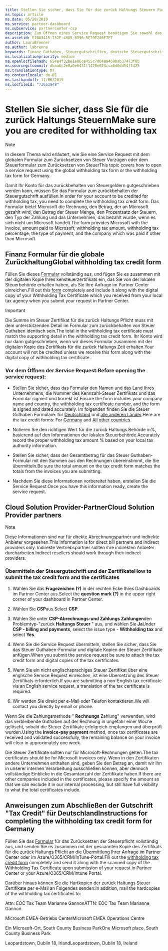 ```yaml
---
title: Stellen Sie sicher, dass Sie für die zurück Haltungs Steuern Partner Center
ms.topic: article
ms.date: 05/28/2019
ms.service: partner-dashboard
ms.subservice: partnercenter-csp
description: Zum Öffnen eines Service Request benötigen Sie sowohl das Formular zum zurückbehalten der Steuergutschrift als auch das Steuer Zertifikat für die Zurückhaltung.
ms.assetid: E1BA3415-732F-4385-8996-5E79E200F7F7
author: LauraBrenner
ms.author: labrenne
keywords: Finanz Guthaben, Steuergutschriften, deutsche Steuergutschrift, Formular Steuergutschrift
ms.localizationpriority: medium
ms.openlocfilehash: 654e4f32be1e86ce455c7d0409469bab37473f8b
ms.sourcegitcommit: dbaa6c2e8a0e6431f1420e024cca6d0dd54f1425
ms.translationtype: MT
ms.contentlocale: de-DE
ms.lasthandoff: 11/06/2019
ms.locfileid: "73653948"
---
```

# <a name="make-sure-you-are-credited-for-withholding-tax"></a><span data-ttu-id="daa25-104">Stellen Sie sicher, dass Sie für die zurück Haltungs Steuern</span><span class="sxs-lookup"><span data-stu-id="daa25-104">Make sure you are credited for withholding tax</span></span>

>[!Note]
><span data-ttu-id="daa25-105">In diesem Thema wird erläutert, wie Sie eine Service Request mit dem globalen Formular zum Zurücksetzen von Steuer Vorzügen oder dem Steuerformular zum Zurücksetzen von Steuer</span><span class="sxs-lookup"><span data-stu-id="daa25-105">This topic covers how to open a service request using the global withholding tax form or the withholding tax form for Germany.</span></span>

<span data-ttu-id="daa25-106">Damit Ihr Konto für das zurückbehalten von Steuergeldern gutgeschrieben werden kann, müssen Sie das Formular zum zurückbehalten der Steuergutschrift ausfüllen.</span><span class="sxs-lookup"><span data-stu-id="daa25-106">In order for your account to be credited for withholding tax, you need to complete the withholding tax credit form.</span></span> <span data-ttu-id="daa25-107">Das Formular bietet Microsoft die Rechnung, den Betrag, der an Microsoft gezahlt wird, den Betrag der Steuer Menge, den Prozentsatz der Steuern, den Typ der Zahlung und das Unternehmen, das bezahlt wurde, wenn es sich nicht um Microsoft handelt.</span><span class="sxs-lookup"><span data-stu-id="daa25-107">The form provides Microsoft with the invoice, amount paid to Microsoft, withholding tax amount, withholding tax percentage, the type of payment, and the company which was paid if other than Microsoft.</span></span>  

## <a name="global-withholding-tax-credit-form"></a><span data-ttu-id="daa25-108">Finanz Formular für die globale Zurückhaltung</span><span class="sxs-lookup"><span data-stu-id="daa25-108">Global withholding tax credit form</span></span>

<span data-ttu-id="daa25-109">Füllen Sie dieses [Formular](https://query.prod.cms.rt.microsoft.com/cms/api/am/binary/RE30311) vollständig aus, und fügen Sie es zusammen mit der digitalen Kopie Ihres kensteuerzertifikats ein, das Sie von der lokalen Steuerbehörde erhalten haben, als Sie Ihre Anfrage im Partner Center einreichen.</span><span class="sxs-lookup"><span data-stu-id="daa25-109">Fill out this [form](https://query.prod.cms.rt.microsoft.com/cms/api/am/binary/RE30311) completely and include it along with the digital copy of your Withholding Tax Certificate which you received from your local tax agency when you submit your request in Partner Center.</span></span>
>[!IMPORTANT]
><span data-ttu-id="daa25-110">Die Summe im Steuer Zertifikat für die zurück Haltungs Pflicht muss mit dem unterstützenden Detail im Formular zum zurückbehalten von Steuer Guthaben identisch sein.</span><span class="sxs-lookup"><span data-stu-id="daa25-110">The total in the withholding tax certificate must match the supporting detail in the withholding tax credit form.</span></span> <span data-ttu-id="daa25-111">Ihr Konto wird nur dann gutgeschrieben, wenn wir dieses Formular zusammen mit der digitalen Kopie des Zertifikats für die zurück Haltungs Zeit erhalten.</span><span class="sxs-lookup"><span data-stu-id="daa25-111">Your account will not be credited unless we receive this form along with the digital copy of withholding tax certificate.</span></span>

### <a name="before-opening-the-service-request"></a><span data-ttu-id="daa25-112">Vor dem Öffnen der Service Request:</span><span class="sxs-lookup"><span data-stu-id="daa25-112">Before opening the service request:</span></span>

- <span data-ttu-id="daa25-113">Stellen Sie sicher, dass das Formular den Namen und das Land Ihres Unternehmens, die Nummer des Kennzahl-Steuer Zertifikats und das Formular signiert und korrekt ist.</span><span class="sxs-lookup"><span data-stu-id="daa25-113">Ensure the form includes your company name and country, the withholding tax certificate number, and the form is signed and dated accurately.</span></span> <span data-ttu-id="daa25-114">Im folgenden finden Sie die Steuer Guthaben Formulare: für [Deutschland](https://query.prod.cms.rt.microsoft.com/cms/api/am/binary/RE305Lo) und [alle anderen Länder](https://query.prod.cms.rt.microsoft.com/cms/api/am/binary/RE30311).</span><span class="sxs-lookup"><span data-stu-id="daa25-114">Here are the tax credit forms: For [Germany](https://query.prod.cms.rt.microsoft.com/cms/api/am/binary/RE305Lo) and [All other countries](https://query.prod.cms.rt.microsoft.com/cms/api/am/binary/RE30311).</span></span>

- <span data-ttu-id="daa25-115">Notieren Sie den richtigen Wert für die zurück Haltungs Behörde in%, basierend auf den Informationen der lokalen Steuerbehörde.</span><span class="sxs-lookup"><span data-stu-id="daa25-115">Accurately record the proper withholding tax amount % based on your local tax authority information.</span></span>

- <span data-ttu-id="daa25-116">Stellen Sie sicher, dass der Gesamtbetrag für das Steuer Guthaben-Formular mit den Summen aus den Rechnungen übereinstimmt, die Sie übermitteln.</span><span class="sxs-lookup"><span data-stu-id="daa25-116">Be sure the total amount on the tax credit form matches the totals from the invoices you are submitting.</span></span> 

- <span data-ttu-id="daa25-117">Nachdem Sie diese Informationen vorbereitet haben, erstellen Sie die Service Request.</span><span class="sxs-lookup"><span data-stu-id="daa25-117">Once you have this information ready, create the service request.</span></span>

## <a name="cloud-solution-provider-partners"></a><span data-ttu-id="daa25-118">Cloud Solution Provider-Partner</span><span class="sxs-lookup"><span data-stu-id="daa25-118">Cloud Solution Provider partners</span></span>

>[!Note]
><span data-ttu-id="daa25-119">Diese Informationen sind nur für direkte Abrechnungspartner und indirekte Anbieter vorgesehen.</span><span class="sxs-lookup"><span data-stu-id="daa25-119">This information is for direct bill partners and indirect providers only.</span></span> <span data-ttu-id="daa25-120">Indirekte Vertriebspartner sollten ihre indirekten Anbieter durcharbeiten.</span><span class="sxs-lookup"><span data-stu-id="daa25-120">Indirect resellers should work through their indirect providers.</span></span>

### <a name="how-to-submit-the-tax-credit-form-and-the-certificates"></a><span data-ttu-id="daa25-121">Übermitteln der Steuergutschrift und der Zertifikate</span><span class="sxs-lookup"><span data-stu-id="daa25-121">How to submit the tax credit form and the certificates</span></span>

1. <span data-ttu-id="daa25-122">Wählen Sie das **Fragezeichen** **(?)** in der rechten Ecke Ihres Dashboards im Partner Center aus.</span><span class="sxs-lookup"><span data-stu-id="daa25-122">Select the **question mark** **(?)** in the uppor right corner of your dashboard in Partner Center.</span></span>

2. <span data-ttu-id="daa25-123">Wählen Sie **CSP**aus.</span><span class="sxs-lookup"><span data-stu-id="daa25-123">Select **CSP**.</span></span>

3. <span data-ttu-id="daa25-124">Wählen Sie unter **CSP-Abrechnungs-und Zahlungs Zahlungen**den Problemtyp-"zurück **Haltungs Steuer** " aus, und wählen Sie **Ja**</span><span class="sxs-lookup"><span data-stu-id="daa25-124">Under **CSP - billing and payments**, select the issue type - **Withholding tax** and select **Yes**.</span></span> 

4. <span data-ttu-id="daa25-125">Wenn Sie die Service Request übermitteln, stellen Sie sicher, dass Sie das Steuer Guthaben-Formular und digitale Kopien der Steuer Zertifikate anfügen.</span><span class="sxs-lookup"><span data-stu-id="daa25-125">When you submit the service request be sure to attach the tax credit form and digital copies of the tax certificates.</span></span>

5. <span data-ttu-id="daa25-126">Wenn Sie ein nicht englischsprachiges Steuer Zertifikat über eine englische Service Request einreichen, ist eine Übersetzung des Steuer Zertifikats erforderlich.</span><span class="sxs-lookup"><span data-stu-id="daa25-126">If you are submitting a non-English tax certificate via an English service request, a translation of the tax certificate is required.</span></span>

6. <span data-ttu-id="daa25-127">Wir werden Sie direkt per e-Mail oder Telefon kontaktieren.</span><span class="sxs-lookup"><span data-stu-id="daa25-127">We will contact you directly by email or phone.</span></span>

<span data-ttu-id="daa25-128">Wenn Sie die Zahlungsmethode " **Rechnungs** Zahlung" verwenden, wird das verbleibende Guthaben auf der Rechnung in ungefähr einer Woche gelöscht, sobald die Steuer Zertifikate erfolgreich empfangen und überprüft wurden.</span><span class="sxs-lookup"><span data-stu-id="daa25-128">Using the **invoice-pay payment** method, once tax certificates are received and validated successfully, the remaining balance on your invoice will clear in approximately one week.</span></span> 

<span data-ttu-id="daa25-129">Die Steuer Zertifikate sollten nur für Microsoft-Rechnungen gelten.</span><span class="sxs-lookup"><span data-stu-id="daa25-129">The tax certificates should be for Microsoft invoices only.</span></span> <span data-ttu-id="daa25-130">Wenn in den Zertifikaten andere Unternehmen enthalten sind, geben Sie den Betrag an, damit wir ihn in unserer internen Verarbeitung ausschließen können, aber dennoch vollständige Einblicke in die Gesamtanzahl der Zertifikate haben.</span><span class="sxs-lookup"><span data-stu-id="daa25-130">If there are other companies included in the certificates, please specify the amount so that we can exclude it in our internal processing, but still have full visibility to what the total certificates include.</span></span> 

## <a name="instructions-for-completing-the-withholding-tax-credit-form-for-germany"></a><span data-ttu-id="daa25-131">Anweisungen zum Abschließen der Gutschrift "Tax Credit" für Deutschland</span><span class="sxs-lookup"><span data-stu-id="daa25-131">Instructions for completing the withholding tax credit form for Germany</span></span>

<span data-ttu-id="daa25-132">Füllen Sie das [Formular](https://query.prod.cms.rt.microsoft.com/cms/api/am/binary/RE305Lo) für das Zurücksetzen der Steuerpflicht vollständig aus, und senden Sie es zusammen mit der gescannten Kopie des Zertifikats für die zurück Haltungs Pflicht an die Übermittlung Ihrer Anfrage im Partner Center oder im Azure/O365/CRM/InTune-Portal.</span><span class="sxs-lookup"><span data-stu-id="daa25-132">Fill out the [withholding tax credit form](https://query.prod.cms.rt.microsoft.com/cms/api/am/binary/RE305Lo) completely and send it along with the scanned copy of the Withholding Tax Certificate upon submission of your request in Partner Center or your Azure/O365/CRM/Intune Portal.</span></span> 

<span data-ttu-id="daa25-133">Darüber hinaus können Sie die Hartkopien der zurück Haltungs Steuer Zertifikate per e-Mail an Folgendes senden:</span><span class="sxs-lookup"><span data-stu-id="daa25-133">In addition, mail the hardcopies of the withholding tax certificates to:</span></span>

<span data-ttu-id="daa25-134">Attn: EOC Tax Team Marianne Gannon</span><span class="sxs-lookup"><span data-stu-id="daa25-134">ATTN: EOC Tax Team Marianne Gannon</span></span>

<span data-ttu-id="daa25-135">Microsoft EMEA-Betriebs Center</span><span class="sxs-lookup"><span data-stu-id="daa25-135">Microsoft EMEA Operations Centre</span></span>

<span data-ttu-id="daa25-136">Ein Microsoft-Ort, South County Business Park</span><span class="sxs-lookup"><span data-stu-id="daa25-136">One Microsoft place, South County Business Park</span></span>

<span data-ttu-id="daa25-137">Leopardstown, Dublin 18, Irland</span><span class="sxs-lookup"><span data-stu-id="daa25-137">Leopardstown, Dublin 18, Ireland</span></span>
